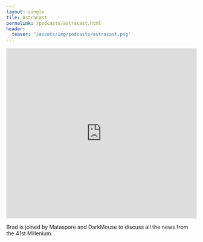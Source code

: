 ```yaml
---
layout: single
tile: AstraCast
permalink: /podcasts/astracast.html
header:
  teaser: "/assets/img/podcasts/astracast.png"
---
```

<iframe allow="autoplay *; encrypted-media *; fullscreen *" frameborder="0" height="450" style="width:100%;max-width:660px;overflow:hidden;background:transparent;" sandbox="allow-forms allow-popups allow-same-origin allow-scripts allow-storage-access-by-user-activation allow-top-navigation-by-user-activation" src="https://embed.podcasts.apple.com/gb/podcast/astracast/id1447540747"></iframe>

Brad is joined by Mataspore and DarkMouse to discuss all the news from the 41st Millenium.